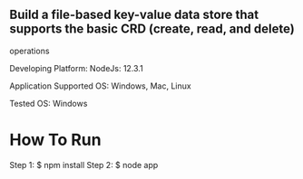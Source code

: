 ## Build a file-based key-value data store that supports the basic CRD (create, read, and delete)
operations

Developing Platform:
  NodeJs: 12.3.1
  
Application Supported OS:
  Windows, Mac, Linux
  
Tested OS:
  Windows


# How To Run

  Step 1: $ npm install
  Step 2: $ node app
